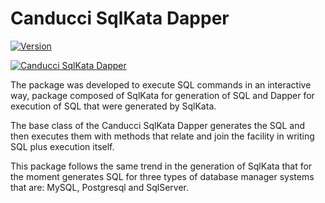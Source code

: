 # Canducci SqlKata Dapper

[![Version](https://img.shields.io/nuget/v/Canducci.SqlKata.Dapper.svg?style=plastic&label=version)](https://www.nuget.org/packages/Canducci.SqlKata.Dapper/)

[![Canducci SqlKata Dapper](http://i1194.photobucket.com/albums/aa377/netdragoon1/abcdef_zpsh8xp8c88.png)](https://www.nuget.org/packages/Canducci.SqlKata.Dapper/)



The package was developed to execute SQL commands in an interactive way, package composed of SqlKata for generation of SQL and Dapper for execution of SQL that were generated by SqlKata.

The base class of the Canducci SqlKata Dapper generates the SQL and then executes them with methods that relate and join the facility in writing SQL plus execution itself.

This package follows the same trend in the generation of SqlKata that for the moment generates SQL for three types of database manager systems that are: MySQL, Postgresql and SqlServer.

